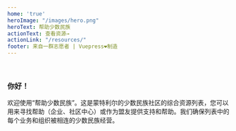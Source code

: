 ```yaml
---
home: 'true'
heroImage: "/images/hero.png"
heroText: 帮助少数民族
actionText: 查看资源→
actionLink: "/resources/"
footer: 来自一群志愿者 | Vuepress❤️制造
---
```


<br>

### 你好！

欢迎使用“帮助少数民族”。这是蒙特利尔的少数民族社区的综合资源列表，您可以用来寻找帮助（企业、社区中心）或作为盟友提供支持和帮助。我们确保列表中的每个业务和组织被相连的少数民族经营。

